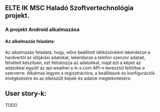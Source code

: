 <p align="justify">

## ELTE IK MSC Haladó Szoftvertechnológia projekt.

### A projekt Android alkalmazása

#### Az alkalmazás feladata:
Az alkalmazás feladata, hogy, előre beállított időközönként lekérdezze a hardvertől az időjárási adatokat, lekérdezze a telefon szenzor adatait, felvételt készítsen, ezt feliratozza az adatokkal, majd ezt a képet az adatokkal együtt az api.weather.s-b-x.com API-n keresztül feltöltse a szerverre.
Alkalmas legyen a regisztrációra, a beállítások és konfigurációk elvégézésére és az elkészült képek és adatok megtekintésére.

## User story-k:
TODO
</p>